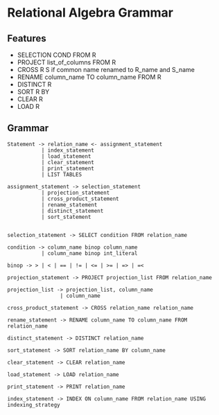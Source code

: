 # Relational Algebra Grammar

## Features
- SELECTION COND FROM R
- PROJECT list_of_columns FROM R
- CROSS R S if common name renamed to R_name and S_name
- RENAME column_name TO column_name FROM R
- DISTINCT R
- SORT R BY 
- CLEAR R
- LOAD R 

## Grammar

```
Statement -> relation_name <- assignment_statement
           | index_statement
           | load_statement
           | clear_statement
           | print_statement
           | LIST TABLES

assignment_statement -> selection_statement
           | projection_statement
           | cross_product_statement
           | rename_statement
           | distinct_statement
           | sort_statement
           

selection_statement -> SELECT condition FROM relation_name

condition -> column_name binop column_name 
           | column_name binop int_literal

binop -> > | < | == | != | <= | >= | => | =< 

projection_statement -> PROJECT projection_list FROM relation_name

projection_list -> projection_list, column_name 
                 | column_name

cross_product_statement -> CROSS relation_name relation_name

rename_statement -> RENAME column_name TO column_name FROM relation_name

distinct_statement -> DISTINCT relation_name

sort_statement -> SORT relation_name BY column_name

clear_statement -> CLEAR relation_name

load_statement -> LOAD relation_name

print_statement -> PRINT relation_name

index_statement -> INDEX ON column_name FROM relation_name USING indexing_strategy



```